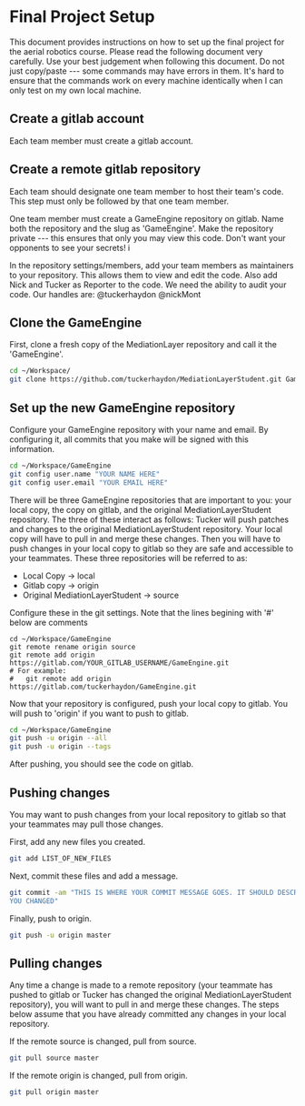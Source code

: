 # Final Project Setup
This document provides instructions on how to set up the final project for the
aerial robotics course. Please read the following document very carefully. Use
your best judgement when following this document. Do not just copy/paste ---
some commands may have errors in them. It's hard to ensure that the commands
work on every machine identically when I can only test on my own local machine.

## Create a gitlab account
Each team member must create a gitlab account.


## Create a remote gitlab repository
Each team should designate one team member to host their team's code. This step
must only be followed by that one team member.

One team member must create a GameEngine repository on gitlab. Name both the
repository and the slug as 'GameEngine'. Make the repository private --- this
ensures that only you may view this code. Don't want your opponents to see your
secrets! i

In the repository settings/members, add your team members as maintainers to your
repository. This allows them to view and edit the code. Also add Nick and Tucker
as Reporter to the code. We need the ability to audit your code. Our handles
are: @tuckerhaydon @nickMont

## Clone the GameEngine
First, clone a fresh copy of the MediationLayer repository and call it the
'GameEngine'.
```bash
cd ~/Workspace/
git clone https://github.com/tuckerhaydon/MediationLayerStudent.git GameEngine
```

## Set up the new GameEngine repository
Configure your GameEngine repository with your name and email. By configuring
it, all commits that you make will be signed with this information.
```bash
cd ~/Workspace/GameEngine
git config user.name "YOUR NAME HERE"
git config user.email "YOUR EMAIL HERE"
```

There will be three GameEngine repositories that are important to you: your
local copy, the copy on gitlab, and the original MediationLayerStudent
repository. The three of these interact as follows: Tucker will push patches and
changes to the original MediationLayerStudent repository. Your local copy will
have to pull in and merge these changes. Then you will have to push changes in
your local copy to gitlab so they are safe and accessible to your teammates.
These three repositories will be referred to as:
- Local Copy -> local
- Gitlab copy -> origin
- Original MediationLayerStudent -> source

Configure these in the git settings. Note that the lines begining with '#' below
are comments
```
cd ~/Workspace/GameEngine
git remote rename origin source
git remote add origin https://gitlab.com/YOUR_GITLAB_USERNAME/GameEngine.git
# For example:
#   git remote add origin https://gitlab.com/tuckerhaydon/GameEngine.git
```

Now that your repository is configured, push your local copy to gitlab. You will
push to 'origin' if you want to push to gitlab.
```bash
cd ~/Workspace/GameEngine
git push -u origin --all
git push -u origin --tags
```
After pushing, you should see the code on gitlab.

## Pushing changes
You may want to push changes from your local repository to gitlab so that your
teammates may pull those changes.

First, add any new files you created.
```bash
git add LIST_OF_NEW_FILES
```

Next, commit these files and add a message.
```bash
git commit -am "THIS IS WHERE YOUR COMMIT MESSAGE GOES. IT SHOULD DESCRIBE WHAT
YOU CHANGED"
```

Finally, push to origin.
```bash
git push -u origin master
```

## Pulling changes
Any time a change is made to a remote repository (your teammate has pushed to
gitlab or Tucker has changed the original MediationLayerStudent repository), you
will want to pull in and merge these changes. The steps below assume that you
have already committed any changes in your local repository.

If the remote source is changed, pull from source.
```bash
git pull source master
```

If the remote origin is changed, pull from origin.
```bash
git pull origin master
```



